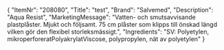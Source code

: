 {
  "ItemNr": "208080",
  "Title": "test",
  "Brand": "Salvemed",
  "Description": "Aqua Resist",
  "MarketingMessage": "Vatten- och smutsavvisande plastplåster. Mjukt och följsamt. 75 cm plåster som klipps till önskad längd vilken gör den flexibel storleksmässigt.",
  "Ingredients": "SV: Polyetylen, mikroperforeratPolyakrylatViscose, polypropylen, nät av polyetylen"
}